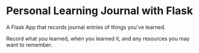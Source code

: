 # Personal Learning Journal with Flask
A Flask App that records journal entries of things you've learned.

Record what you learned, when you learned it, and any resources you may want to remember.
